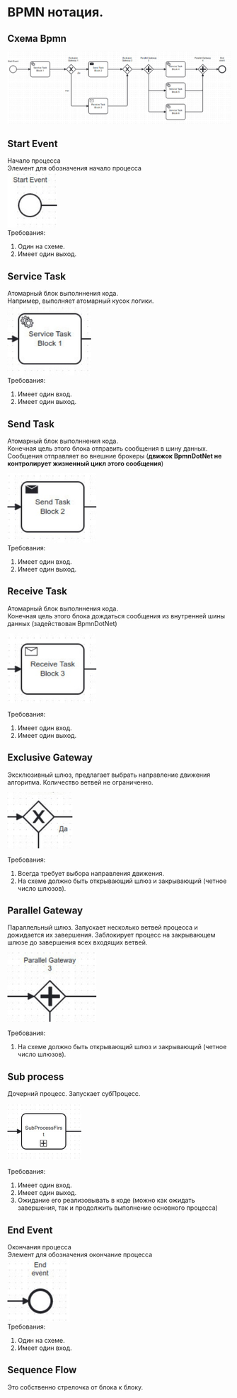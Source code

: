 # BPMN нотация.

## Схема Bpmn
![plot](./Images/bpmn_001.jpg)<br>

## Start Event
Начало процесса <br>
Элемент для обозначения начало процесса <br>
![plot](./Images/start_event.jpg)<br>
Требования:
1. Один на схеме.
2. Имеет один выход.


## Service Task
Атомарный блок выполннения кода. <br>
Например, выполняет атомарный кусок логики.<br>
![plot](./Images/service_task.jpg)<br>
Требования:
1. Имеет один вход.
2. Имеет один выход.

## Send Task
Атомарный блок выполннения кода. <br>
Конечная цель этого блока отправить сообщения в шину данных.
Сообщения отправляет во внешние брокеры (**движок BpmnDotNet не контролирует жизненный цикл этого сообщения**)

![plot](./Images/send_task.jpg)<br>
Требования:
1. Имеет один вход.
2. Имеет один выход.

## Receive Task
Атомарный блок выполннения кода. <br>
Конечная цель этого блока дождаться сообщения из внутренней шины данных (задействован BpmnDotNet)

![plot](./Images/receive_task.jpg)<br>

Требования:
1. Имеет один вход.
2. Имеет один выход.


## Exclusive Gateway
Эксклюзивный шлюз, предлагает выбрать направление движения алгоритма. 
Количество ветвей не ограниченно.

![plot](./Images/exlusive_gateway.jpg)

Требования: <br>
1. Всегда требует выбора направления движения.
2. На схеме должно быть открывающий шлюз и закрывающий (четное число шлюзов).

## Parallel Gateway
Параллельный шлюз. Запускает несколько ветвей процесса и дожидается их завершения. 
Заблокирует процесс на закрывающем шлюзе до завершения всех входящих ветвей.

![plot](./Images/parallel_gateway.jpg)

Требования:<br>
1. На схеме должно быть открывающий шлюз и закрывающий (четное число шлюзов).

## Sub process
Дочерний процесс. Запускает субПроцесс.

![plot](./Images/sub_process.jpg)

Требования:<br>
1. Имеет один вход.
2. Имеет один выход.
3. Ожидание его реализовывать в коде (можно как ожидать завершения, так и продолжить выполнение основного процесса)


## End Event
Окончания процесса <br>
Элемент для обозначения окончание процесса <br>
![plot](./Images/end_event.jpg)<br>
Требования:
1. Один на схеме.
2. Имеет один вход.

## Sequence Flow
Это собственно стрелочка от блока к блоку.



